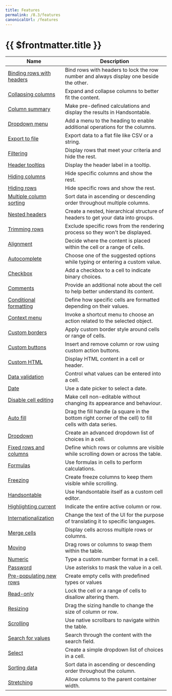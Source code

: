```yaml
---
title: Features
permalink: /8.3/features
canonicalUrl: /features
---
```


# {{ $frontmatter.title }}

| Name | Description |
|----|----|
| [Binding rows with headers](bind-rows-headers.md) | Bind rows with headers to lock the row number and always display one beside the other. |
| [Collapsing columns](collapsing-columns.md) | Expand and collapse columns to better fit the content. |
| [Column summary](summary-calculations.md) | Make pre-defined calculations and display the results in Handsontable. |
| [Dropdown menu](dropdown-menu.md) | Add a menu to the heading to enable additional operations for the columns. |
| [Export to file](export-file.md) | Export data to a flat file like CSV or a string. |
| [Filtering](filtering.md) | Display rows that meet your criteria and hide the rest. |
| [Header tooltips](header-tooltips.md) | Display the header label in a tooltip. |
| [Hiding columns](hiding-columns.md) | Hide specific columns and show the rest. |
| [Hiding rows](hiding-rows.md) | Hide specific rows and show the rest. |
| [Multiple column sorting](multicolumn-sorting.md) | Sort data in ascending or descending order throughout multiple columns. |
| [Nested headers](nested-headers.md) | Create a nested, hierarchical structure of headers to get your data into groups. |
| [Trimming rows](trimming-rows.md) | Exclude specific rows from the rendering process so they won't be displayed. |
| [Alignment](alignment.md) | Decide where the content is placed within the cell or a range of cells. |
| [Autocomplete](autocomplete.md) | Choose one of the suggested options while typing or entering a custom value. |
| [Checkbox](checkbox.md) | Add a checkbox to a cell to indicate binary choices. |
| [Comments](comments.md) | Provide an additional note about the cell to help better understand its content. |
| [Conditional formatting](conditional-formatting.md) | Define how specific cells are formatted depending on their values. |
| [Context menu](context-menu.md) | Invoke a shortcut menu to choose an action related to the selected object. |
| [Custom borders](customizing-borders.md) | Apply custom border style around cells or range of cells. |
| [Custom buttons](custom-buttons.md) | Insert and remove column or row using custom action buttons. |
| [Custom HTML](custom-renderers.md#cell) | Display HTML content in a cell or header. |
| [Data validation](validation.md) | Control what values can be entered into a cell. |
| [Date](date.md) | Use a date picker to select a date. |
| [Disable cell editing](disabled-editing.md) | Make cell non-editable without changing its appearance and behaviour. |
| [Auto fill](auto-fill.md) | Drag the fill handle (a square in the bottom right corner of the cell) to fill cells with data series. |
| [Dropdown](dropdown.md) | Create an advanced dropdown list of choices in a cell. |
| [Fixed rows and columns](fixing.md) | Define which rows or columns are visible while scrolling down or across the table. |
| [Formulas](formula-support.md) | Use formulas in cells to perform calculations. |
| [Freezing](freezing.md) | Create freeze columns to keep them visible while scrolling. |
| [Handsontable](handsontable.md) | Use Handsontable itself as a custom cell editor. |
| [Highlighting current](highlighting-selection.md) | Indicate the entire active column or row. |
| [Internationalization](internationalization.md) | Change the text of the UI for the purpose of translating it to specific languages. |
| [Merge cells](merged-cells.md) | Display cells across multiple rows or columns. |
| [Moving](moving.md) | Drag rows or columns to swap them within the table. |
| [Numeric](numeric.md) | Type a custom number format in a cell. |
| [Password](password.md) | Use asterisks to mask the value in a cell. |
| [Pre-populating new rows](pre-populating.md) | Create empty cells with predefined types or values |
| [Read-only](read-only.md) | Lock the cell or a range of cells to disallow altering them. |
| [Resizing](resizing.md) | Drag the sizing handle to change the size of column or row. |
| [Scrolling](scrolling.md) | Use native scrollbars to navigate within the table. |
| [Search for values](searching.md) | Search through the content with the search field. |
| [Select](select.md) | Create a simple dropdown list of choices in a cell. |
| [Sorting data](sorting.md) | Sort data in ascending or descending order throughout the column. |
| [Stretching](stretching.md) | Allow columns to the parent container width. |

